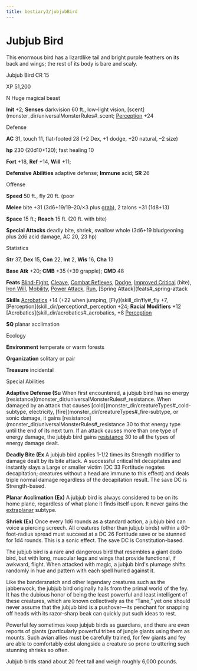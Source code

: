```yaml
---
title: bestiary3/jubjubBird
---
```

# Jubjub Bird

This enormous bird has a lizardlike tail and bright purple feathers on its back and wings; the rest of its body is bare and scaly.

Jubjub Bird CR 15

XP 51,200

N Huge magical beast

**Init** +2; **Senses** darkvision 60 ft., low-light vision, [scent](monster_dir/universalMonsterRules#_scent; [Perception](skill_dir/perception#_perception) +24

Defense

**AC** 31, touch 11, flat-footed 28 (+2 Dex, +1 dodge, +20 natural, –2 size)

**hp** 230 (20d10+120); fast healing 10

**Fort** +18, **Ref** +14, **Will** +11;

**Defensive Abilities** adaptive defense; **Immune** acid; **SR** 26

Offense

**Speed** 50 ft., fly 20 ft. (poor

**Melee** bite +31 (3d6+19/19–20/×3 plus [grab](monster_dir/universalMonsterRules#_grab)), 2 talons +31 (1d8+13)

**Space** 15 ft.; **Reach** 15 ft. (20 ft. with bite)

**Special Attacks** deadly bite, shriek, swallow whole (3d6+19 bludgeoning plus 2d6 acid damage, AC 20, 23 hp)

Statistics

**Str** 37, **Dex** 15, **Con** 22, **Int** 2, **Wis** 16, **Cha** 13

**Base Atk** +20; **CMB** +35 (+39 grapple); **CMD** 48

**Feats** [Blind-Fight](feats#_blind-fight), [Cleave](feats#_cleave), [Combat Reflexes](feats#_combat-reflexes), [Dodge](feats#_dodge), [Improved Critical](feats#_improved-critical) (bite), [Iron Will](feats#_iron-will), [Mobility](feats#_mobility), [Power Attack](feats#_power-attack), [Run](feats#_run), [Spring Attack](feats#_spring-attack

**Skills** [Acrobatics](skill_dir/acrobatics#_acrobatics) +14 (+22 when jumping, [Fly](skill_dir/fly#_fly +7, [Perception](skill_dir/perception#_perception +24; **Racial Modifiers** +12 [Acrobatics](skill_dir/acrobatics#_acrobatics, +8 [Perception](skill_dir/perception#_perception)

**SQ** planar acclimation

Ecology

**Environment** temperate or warm forests

**Organization** solitary or pair

**Treasure** incidental

Special Abilities

**Adaptive Defense (Su** When first encountered, a jubjub bird has no energy [resistance](monster_dir/universalMonsterRules#_resistance. When damaged by an attack that causes [cold](monster_dir/creatureTypes#_cold-subtype, electricity, [fire](monster_dir/creatureTypes#_fire-subtype, or sonic damage, it gains [resistance](monster_dir/universalMonsterRules#_resistance 30 to that energy type until the end of its next turn. If an attack causes more than one type of energy damage, the jubjub bird gains [resistance](monster_dir/universalMonsterRules#_resistance) 30 to all the types of energy damage dealt.

**Deadly Bite (Ex** A jubjub bird applies 1-1/2 times its Strength modifier to damage dealt by its bite attack. A successful critical hit decapitates and instantly slays a Large or smaller victim (DC 33 Fortitude negates decapitation; creatures without a head are immune to this effect) and deals triple normal damage regardless of the decapitation result. The save DC is Strength-based.

**Planar Acclimation (Ex)** A jubjub bird is always considered to be on its home plane, regardless of what plane it finds itself upon. It never gains the [extraplanar](monster_dir/creatureTypes#_extraplanar-subtype) subtype.

**Shriek (Ex)** Once every 1d6 rounds as a standard action, a jubjub bird can voice a piercing screech. All creatures (other than jubjub birds) within a 60-foot-radius spread must succeed at a DC 26 Fortitude save or be stunned for 1d4 rounds. This is a sonic effect. The save DC is Constitution-based.

The jubjub bird is a rare and dangerous bird that resembles a giant dodo bird, but with long, muscular legs and wings that provide functional, if awkward, flight. When attacked with magic, a jubjub bird's plumage shifts randomly in hue and pattern with each spell hurled against it.

Like the bandersnatch and other legendary creatures such as the jabberwock, the jubjub bird originally hails from the primal world of the fey. It has the dubious honor of being the least powerful and least intelligent of these creatures, which are known collectively as the “Tane,” yet one should never assume that the jubjub bird is a pushover—its penchant for snapping off heads with its razor-sharp beak can quickly put such ideas to rest.

Powerful fey sometimes keep jubjub birds as guardians, and there are even reports of giants (particularly powerful tribes of jungle giants using them as mounts. Such avian allies must be carefully trained, for few giants and fey are able to comfortably exist alongside a creature so prone to uttering such stunning shrieks so often.

Jubjub birds stand about 20 feet tall and weigh roughly 6,000 pounds.

